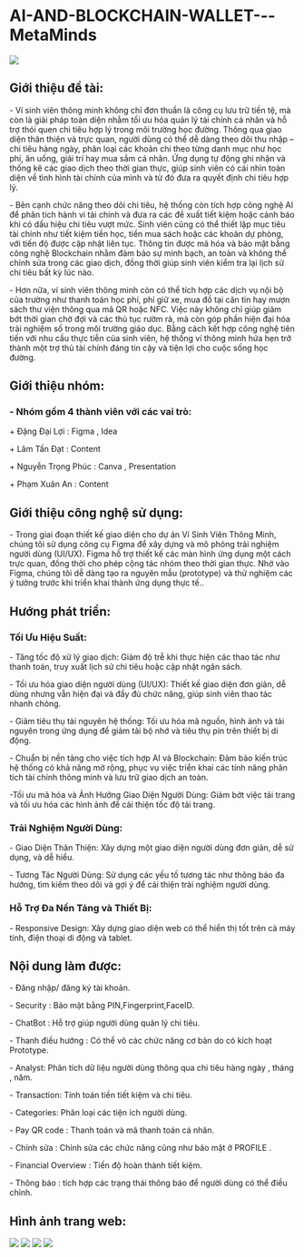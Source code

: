 # AI-AND-BLOCKCHAIN-WALLET---MetaMinds
<img src="https://assets.website-files.com/604a97c70aee09eed25ce991/61897a35583a9b51db018d3e_MartinPublicSeating-97560-Importance-School-Library-blogbanner1.jpg"/>
<h2>Giới thiệu đề tài:</h2>
<p>- Ví sinh viên thông minh không chỉ đơn thuần là công cụ lưu trữ tiền tệ, mà còn là giải pháp toàn diện nhằm tối ưu hóa quản lý tài chính cá nhân và hỗ trợ thói quen chi tiêu hợp lý trong môi trường học đường. Thông qua giao diện thân thiện và trực quan, người dùng có thể dễ dàng theo dõi thu nhập – chi tiêu hàng ngày, phân loại các khoản chi theo từng danh mục như học phí, ăn uống, giải trí hay mua sắm cá nhân. Ứng dụng tự động ghi nhận và thống kê các giao dịch theo thời gian thực, giúp sinh viên có cái nhìn toàn diện về tình hình tài chính của mình và từ đó đưa ra quyết định chi tiêu hợp lý.</p>

<p>- Bên cạnh chức năng theo dõi chi tiêu, hệ thống còn tích hợp công nghệ AI để phân tích hành vi tài chính và đưa ra các đề xuất tiết kiệm hoặc cảnh báo khi có dấu hiệu chi tiêu vượt mức. Sinh viên cũng có thể thiết lập mục tiêu tài chính như tiết kiệm tiền học, tiền mua sách hoặc các khoản dự phòng, với tiến độ được cập nhật liên tục. Thông tin được mã hóa và bảo mật bằng công nghệ Blockchain nhằm đảm bảo sự minh bạch, an toàn và không thể chỉnh sửa trong các giao dịch, đồng thời giúp sinh viên kiểm tra lại lịch sử chi tiêu bất kỳ lúc nào.</p>

<p>- Hơn nữa, ví sinh viên thông minh còn có thể tích hợp các dịch vụ nội bộ của trường như thanh toán học phí, phí giữ xe, mua đồ tại căn tin hay mượn sách thư viện thông qua mã QR hoặc NFC. Việc này không chỉ giúp giảm bớt thời gian chờ đợi và các thủ tục rườm rà, mà còn góp phần hiện đại hóa trải nghiệm số trong môi trường giáo dục. Bằng cách kết hợp công nghệ tiên tiến với nhu cầu thực tiễn của sinh viên, hệ thống ví thông minh hứa hẹn trở thành một trợ thủ tài chính đáng tin cậy và tiện lợi cho cuộc sống học đường.</p>
<h2>Giới thiệu nhóm:</h2>
<h3>- Nhóm gồm 4 thành viên với các vai trò:</h3>
<p>+ Đặng Đại Lợi : Figma , Idea </p>
<p>+ Lâm Tấn Đạt : Content </p>
<p>+ Nguyễn Trọng Phúc : Canva , Presentation </p>
<p>+ Phạm Xuân An : Content  </p>

<h2>Giới thiệu công nghệ sử dụng:</h2>
<p>- Trong giai đoạn thiết kế giao diện cho dự án Ví Sinh Viên Thông Minh, chúng tôi sử dụng công cụ Figma để xây dựng và mô phỏng trải nghiệm người dùng (UI/UX). Figma hỗ trợ thiết kế các màn hình ứng dụng một cách trực quan, đồng thời cho phép cộng tác nhóm theo thời gian thực. Nhờ vào Figma, chúng tôi dễ dàng tạo ra nguyên mẫu (prototype) và thử nghiệm các ý tưởng trước khi triển khai thành ứng dụng thực tế.. </p>

<h2>Hướng phát triển:</h2>
<h3>Tối Ưu Hiệu Suất:</h3>
<p>- Tăng tốc độ xử lý giao dịch:
Giảm độ trễ khi thực hiện các thao tác như thanh toán, truy xuất lịch sử chi tiêu hoặc cập nhật ngân sách.</p>
<p>- Tối ưu hóa giao diện người dùng (UI/UX):
Thiết kế giao diện đơn giản, dễ dùng nhưng vẫn hiện đại và đầy đủ chức năng, giúp sinh viên thao tác nhanh chóng.</p>
<p>- Giảm tiêu thụ tài nguyên hệ thống:
Tối ưu hóa mã nguồn, hình ảnh và tài nguyên trong ứng dụng để giảm tải bộ nhớ và tiêu thụ pin trên thiết bị di động.</p>
<p>- Chuẩn bị nền tảng cho việc tích hợp AI và Blockchain:
Đảm bảo kiến trúc hệ thống có khả năng mở rộng, phục vụ việc triển khai các tính năng phân tích tài chính thông minh và lưu trữ giao dịch an toàn.</p>
<p>-Tối ưu mã hóa và Ảnh Hưởng Giao Diện Người Dùng: Giảm bớt việc tải trang và tối ưu hóa các hình ảnh để cải thiện tốc độ tải trang.</p>

<h3>Trải Nghiệm Người Dùng:</h3>
<p>- Giao Diện Thân Thiện: Xây dựng một giao diện người dùng đơn giản, dễ sử dụng, và dễ hiểu.</p>
<p>- Tương Tác Người Dùng: Sử dụng các yếu tố tương tác như thông báo đa hướng, tìm kiếm theo dõi và gợi ý để cải thiện trải nghiệm người dùng.</p>

<h3>Hỗ Trợ Đa Nền Tảng và Thiết Bị:</h3>
<p>- Responsive Design: Xây dựng giao diện web có thể hiển thị tốt trên cả máy tính, điện thoại di động và tablet.</p>

<h2>Nội dung làm được:</h2>
<p>- Đăng nhập/ đăng ký tài khoản.</p>
<p>- Security : Bảo mật bằng PIN,Fingerprint,FaceID.</p>
<p>- ChatBot : Hỗ trợ giúp người dùng quản lý chi tiêu.</p>
<p>- Thanh điều hướng : Có thể vô các chức năng cơ bản do có kích hoạt Prototype.</p>
<p>- Analyst: Phân tích dữ liệu người dùng thông qua chi tiêu hàng ngày , tháng , năm. </p>
<p>- Transaction: Tính toán tiền tiết kiệm và chi tiêu. </p>
<p>- Categories: Phân loại các tiện ích người dùng. </p>
<p>- Pay QR code : Thanh toán và mã thanh toán cá nhân.</p>
<p>- Chỉnh sửa : Chỉnh sửa các chức năng cũng như bảo mật ở PROFILE .</p>
<p>- Financial Overview : Tiến độ hoàn thành tiết kiệm. </p>
<p>- Thông báo : tích hợp các trạng thái thông báo để người dùng có thể điều chỉnh.</p>

<h2>Hình ảnh trang web:</h2>
<img src="https://github.com/danghuy1101/Nhom6_HeThongQuanLyThuVien_T5_Ca2/assets/129248539/1f939402-bdcd-40f1-b70a-7639ca387548" href="Trang chu"/>
<img src="https://user-images.githubusercontent.com/129248539/281589873-a0d7ae86-a5aa-447a-927f-e94e64ba672f.png"/>
<img src="https://user-images.githubusercontent.com/129248539/281589879-5ed6a0a3-83ea-4a77-a72a-cb85dd1d67c5.png" />
<img src="https://user-images.githubusercontent.com/129248539/281589882-6ae92c92-4e16-484f-9bf4-92c5c5e2fe91.png"/>


